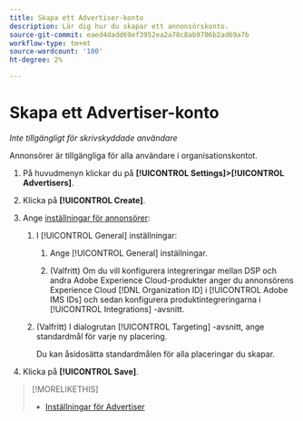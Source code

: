 ```yaml
---
title: Skapa ett Advertiser-konto
description: Lär dig hur du skapar ett annonsörskonto.
source-git-commit: eaed4dadd69ef3952ea2a78c8ab9706b2ad69a7b
workflow-type: tm+mt
source-wordcount: '100'
ht-degree: 2%

---
```


# Skapa ett Advertiser-konto

*Inte tillgängligt för skrivskyddade användare*

Annonsörer är tillgängliga för alla användare i organisationskontot.

1. På huvudmenyn klickar du på **[!UICONTROL Settings]>[!UICONTROL Advertisers]**.

1. Klicka på **[!UICONTROL Create]**.

1. Ange [inställningar för annonsörer](advertiser-settings.md):

   1. I [!UICONTROL General] inställningar:

      1. Ange [!UICONTROL General] inställningar.

      1. (Valfritt) Om du vill konfigurera integreringar mellan DSP och andra Adobe Experience Cloud-produkter anger du annonsörens Experience Cloud [!DNL Organization ID] i [!UICONTROL Adobe IMS IDs] och sedan konfigurera produktintegreringarna i [!UICONTROL Integrations] -avsnitt.
   1. (Valfritt) I dialogrutan [!UICONTROL Targeting] -avsnitt, ange standardmål för varje ny placering.

      Du kan åsidosätta standardmålen för alla placeringar du skapar.


1. Klicka på **[!UICONTROL Save]**.

>[!MORELIKETHIS]
>
>* [Inställningar för Advertiser](/help/dsp/admin/advertiser-settings.md)

